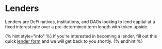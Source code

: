 # Lenders

Lenders are DeFi natives, institutions, and DAOs looking to lend capital at a fixed interest rate over a pre-determined term length with token upside.

{% hint style="info" %}
If you're interested in becoming a lender, fill out this quick [lender form](https://xudqki8dg3d.typeform.com/to/spk0vamy) and we will get back to you shortly.
{% endhint %}
